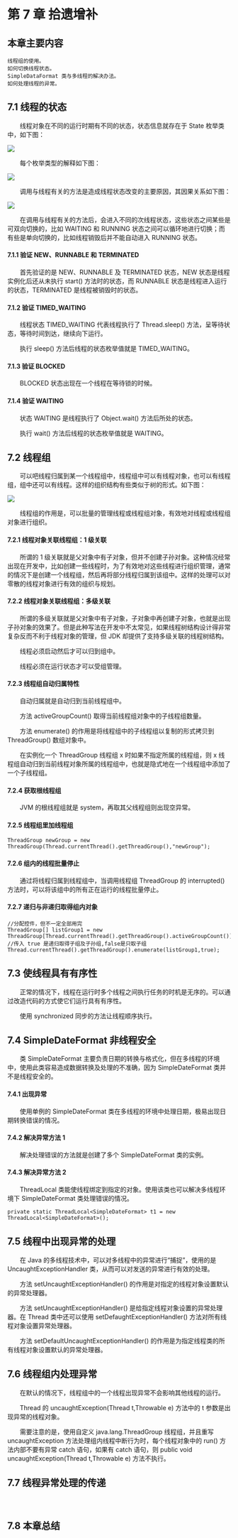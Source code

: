 # 第 7 章 拾遗增补

## 本章主要内容
	线程组的使用。
	如何切换线程状态。
	SimpleDataFormat 类与多线程的解决办法。
	如何处理线程的异常。

## 7.1 线程的状态
　　线程对象在不同的运行时期有不同的状态，状态信息就存在于 State 枚举类中，如下图：

![](./枚举类型State信息.png)

　　每个枚举类型的解释如下图：

![](./枚举类型解释.png)

　　调用与线程有关的方法是造成线程状态改变的主要原因，其因果关系如下图：

![](./方法与状态关系示意图.png)

　　在调用与线程有关的方法后，会进入不同的次线程状态，这些状态之间某些是可双向切换的，比如 WAITING 和 RUNNING 状态之间可以循环地进行切换；而有些是单向切换的，比如线程销毁后并不能自动进入 RUNNING 状态。

#### 7.1.1 验证 NEW、RUNNABLE 和 TERMINATED
　　首先验证的是 NEW、RUNNABLE 及 TERMINATED 状态，NEW 状态是线程实例化后还从未执行 start() 方法时的状态，而 RUNNABLE 状态是线程进入运行的状态，TERMINATED 是线程被销毁时的状态。

#### 7.1.2 验证 TIMED_WAITING
　　线程状态 TIMED_WAITING 代表线程执行了 Thread.sleep() 方法，呈等待状态，等待时间到达，继续向下运行。

　　执行 sleep() 方法后线程的状态枚举值就是 TIMED_WAITING。

#### 7.1.3 验证 BLOCKED
　　BLOCKED 状态出现在一个线程在等待锁的时候。

#### 7.1.4 验证 WAITING
　　状态 WAITING 是线程执行了 Object.wait() 方法后所处的状态。

　　执行 wait() 方法后线程的状态枚举值就是 WAITING。

## 7.2 线程组
　　可以吧线程归属到某一个线程组中，线程组中可以有线程对象，也可以有线程组，组中还可以有线程。这样的组织结构有些类似于树的形式。如下图：

![](./线程关系树结构.png)

　　线程组的作用是，可以批量的管理线程或线程组对象，有效地对线程或线程组对象进行组织。

#### 7.2.1 线程对象关联线程组：1 级关联
　　所谓的 1 级关联就是父对象中有子对象，但并不创建子孙对象。这种情况经常出现在开发中，比如创建一些线程时，为了有效地对这些线程进行组织管理，通常的情况下是创建一个线程组，然后再将部分线程归属到该组中。这样的处理可以对零散的线程对象进行有效的组织与规划。

#### 7.2.2 线程对象关联线程组：多级关联
　　所谓的多级关联就是父对象中有子对象，子对象中再创建子对象，也就是出现子孙对象的效果了。但是此种写法在开发中不太常见，如果线程树结构设计得非常复杂反而不利于线程对象的管理，但 JDK 却提供了支持多级关联的线程树结构。

　　线程必须启动然后才可以归到组中。

　　线程必须在运行状态才可以受组管理。

#### 7.2.3 线程组自动归属特性
　　自动归属就是自动归到当前线程组中。

　　方法 activeGroupCount() 取得当前线程组对象中的子线程组数量。

　　方法 enumerate() 的作用是将线程组中的子线程组以复制的形式拷贝到 ThreadGroup() 数组对象中。

　　在实例化一个 ThreadGroup 线程组 x 时如果不指定所属的线程组，则 x 线程组自动归到当前线程对象所属的线程组中，也就是隐式地在一个线程组中添加了一个子线程组。

#### 7.2.4 获取根线程组
　　JVM 的根线程组就是 system，再取其父线程组则出现空异常。

#### 7.2.5 线程组里加线程组
```
ThreadGroup newGroup = new ThreadGroup(Thread.currentThread().getThreadGroup(),"newGroup");

```

#### 7.2.6 组内的线程批量停止
　　通过将线程归属到线程组中，当调用线程组 ThreadGroup 的 interrupted() 方法时，可以将该组中的所有正在运行的线程批量停止。

#### 7.2.7 递归与非递归取得组内对象
```
//分配控件，但不一定全部用完
ThreadGroup[] listGroup1 = new ThreadGroup[Thread.currentThread().getThreadGroup().activeGroupCount()];
//传入 true 是递归取得子组及子孙组,false是只取子组
Thread.currentThread().getThreadGroup().enumerate(listGroup1,true);
```

## 7.3 使线程具有有序性
　　正常的情况下，线程在运行时多个线程之间执行任务的时机是无序的。可以通过改造代码的方式使它们运行具有有序性。

　　使用 synchronized 同步的方法让线程顺序执行。

## 7.4 SimpleDateFormat 非线程安全
　　类 SimpleDateFormat 主要负责日期的转换与格式化，但在多线程的环境中，使用此类容易造成数据转换及处理的不准确，因为 SimpleDateFormat 类并不是线程安全的。

#### 7.4.1 出现异常
　　使用单例的 SimpleDateFormat 类在多线程的环境中处理日期，极易出现日期转换错误的情况。

#### 7.4.2 解决异常方法 1
　　解决处理错误的方法就是创建了多个 SimpleDateFormat 类的实例。

#### 7.4.3 解决异常方法 2
　　ThreadLocal 类能使线程绑定到指定的对象。使用该类也可以解决多线程环境下 SimpleDateFormat 类处理错误的情况。

```
private static ThreadLocal<SimpleDateFormat> t1 = new ThreadLocal<SimpleDateFormat>();
```

## 7.5 线程中出现异常的处理
　　在 Java 的多线程技术中，可以对多线程中的异常进行“捕捉”，使用的是 UncaughtExceptionHandler 类，从而可以对发送的异常进行有效的处理。

　　方法 setUncaughtExceptionHandler() 的作用是对指定的线程对象设置默认的异常处理器。

　　方法 setUncaughtExceptionHandler() 是给指定线程对象设置的异常处理器。在 Thread 类中还可以使用 setDefaughtExceptionHandler() 方法对所有线程对象设置异常处理器。

　　方法 setDefaultUncaughtExceptionHandler() 的作用是为指定线程类的所有线程对象设置默认的异常处理器。

## 7.6 线程组内处理异常
　　在默认的情况下，线程组中的一个线程出现异常不会影响其他线程的运行。

　　Thread 的 uncaughtException(Thread t,Throwable e) 方法中的 t 参数是出现异常的线程对象。

　　需要注意的是，使用自定义 java.lang.ThreadGroup 线程组，并且重写 uncaughtException 方法处理组内线程中断行为时，每个线程对象中的 run() 方法内部不要有异常 catch 语句，如果有 catch 语句，则 public void uncaughtException(Thread t,Throwable e) 方法不执行。

## 7.7 线程异常处理的传递
　　

## 7.8 本章总结
　　


